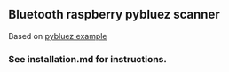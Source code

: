 ## Bluetooth raspberry pybluez scanner

Based on [pybluez example](https://github.com/pybluez/pybluez/blob/master/examples/simple/asynchronous-inquiry.py)


### See installation.md for instructions.
